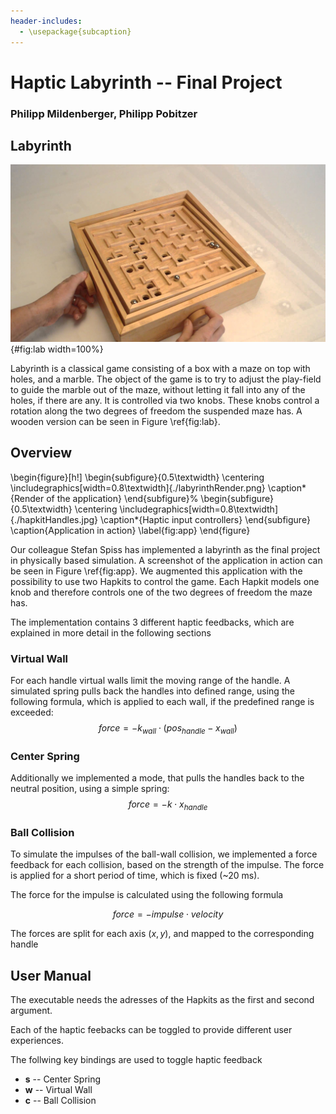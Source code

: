 ```yaml
---
header-includes:
  - \usepackage{subcaption}
---
```


# Haptic Labyrinth -- Final Project
### Philipp Mildenberger, Philipp Pobitzer

## Labyrinth

![Labyrinth](./woodenLabyrinthHands.jpg ""){#fig:lab width=100%}

Labyrinth is a classical game consisting of a box with a maze on top with holes, and a marble. The object of the game is to try to adjust the play-field to guide the marble out of the maze, without letting it fall into any of the holes, if there are any. It is controlled via two knobs. These knobs control a rotation along the two degrees of freedom the suspended maze has. A wooden version can be seen in Figure \ref{fig:lab}.

## Overview

\begin{figure}[h!]
    \begin{subfigure}{0.5\textwidth}
        \centering
        \includegraphics[width=0.8\textwidth]{./labyrinthRender.png}
        \caption*{Render of the application}
    \end{subfigure}%
    \begin{subfigure}{0.5\textwidth}
        \centering
        \includegraphics[width=0.8\textwidth]{./hapkitHandles.jpg}
        \caption*{Haptic input controllers}
    \end{subfigure}
    \caption{Application in action}
    \label{fig:app}
\end{figure}

Our colleague Stefan Spiss has implemented a labyrinth as the final project in physically based simulation. A screenshot of the application in action can be seen in Figure \ref{fig:app}.
We augmented this application with the possibility to use two Hapkits to control the game.
Each Hapkit models one knob and therefore controls one of the two degrees of freedom the maze has.

The implementation contains 3 different haptic feedbacks, which are explained in more detail in the following sections

### Virtual Wall

For each handle virtual walls limit the moving range of the handle.
A simulated spring pulls back the handles into defined range, using the following formula, which is applied to each wall, if the predefined range is exceeded:
$$
force = -k_{wall}\cdot(pos_{handle}-x_{wall})
$$

### Center Spring

Additionally we implemented a mode, that pulls the handles back to the neutral position, using a simple spring:
$$
force = -k \cdot x_{handle}
$$

### Ball Collision

To simulate the impulses of the ball-wall collision, we implemented a force feedback for each collision, based on the
strength of the impulse.
The force is applied for a short period of time, which is fixed (~20 ms).

The force for the impulse is calculated using the following formula

$$
force = -impulse \cdot velocity
$$

The forces are split for each axis ($x, y$), and mapped to the corresponding handle

## User Manual

The executable needs the adresses of the Hapkits as the first and second argument.

Each of the haptic feebacks can be toggled to provide different user experiences.

The follwing key bindings are used to toggle haptic feedback

* **s** -- Center Spring
* **w** -- Virtual Wall
* **c** -- Ball Collision
